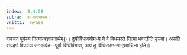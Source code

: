 ```yaml
---
index:  8.4.58
sutra:  वा पदान्तस्य।
vritti:  nyasa
---
```


वावचनं पूर्वस्य नित्यात्वज्ञापनार्थम्()। द्वयोर्विभावयोमध्ये ये वै विधयस्ते नित्या भवन्तीति कृत्वा। असति वाग्रहणे विपर्ययः सम्भाव्येत--पूर्वो विधिर्विभाषा, अयं तु विधिरारम्भसामथ्र्यान्नित्य इति॥
